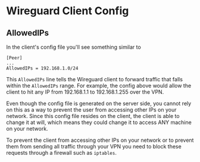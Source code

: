 # Wireguard Client Config

## AllowedIPs
In the client's config file you'll see something similar to
```
[Peer]
...
AllowedIPs = 192.168.1.0/24
```
This `AllowedIPs` line tells the Wireguard client to forward traffic that falls within the `AllowedIPs` range. For example, the config above would allow the client to hit any IP from 192.168.1.1 to 192.168.1.255 over the VPN.

Even though the config file is generated on the server side, you cannot rely on this as a way to prevent the user from accessing other IPs on your network. Since this config file resides on the client, the client is able to change it at will, which means they could change it to access ANY machine on your network.

To prevent the client from accessing other IPs on your network or to prevent them from sending all traffic through your VPN you need to block these requests through a firewall such as `iptables`.

